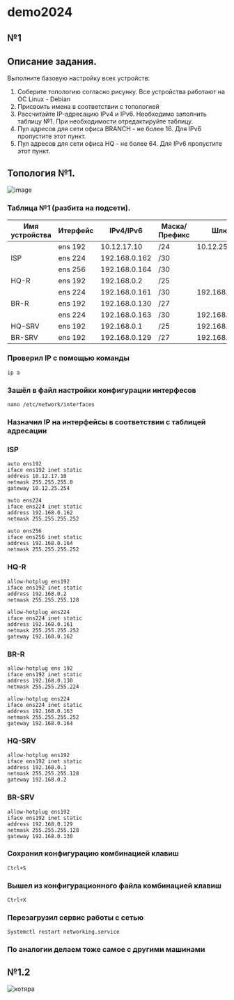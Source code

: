 # demo2024

## №1

## Описание задания.
Выполните базовую настройку всех устройств:

1) Соберите топологию согласно рисунку. Все устройства работают на OC Linux - Debian
2) Присвоить имена в соответствии с топологией
3) Рассчитайте IP-адресацию IPv4 и IPv6. Необходимо заполнить таблицу №1. При необходимости отредактируйте таблицу.
4) Пул адресов для сети офиса BRANCH - не более 16. Для IPv6 пропустите этот пункт.
5) Пул адресов для сети офиса HQ - не более 64. Для IPv6 пропустите этот пункт.
  
## Топология №1.

![image](https://github.com/ignatevsanechka/demo2024/assets/149755492/f2e3ea82-d5ef-40a7-9fc4-aa9a5abb8841)

### Таблица №1 (разбита на подсети).

| Имя устройства | Итерфейс |  IPv4/IPv6   | Маска/Префикс |       Шлюз       |
| -------------- | -------- | ------------ | ------------- |    ----------    |
|                | ens 192  | 10.12.17.10  | /24           | 10.12.25.254     |
| ISP            | ens 224  | 192.168.0.162| /30           |                  |
|                | ens 256  | 192.168.0.164| /30           |                  |
| HQ-R           | ens 192  | 192.168.0.2  | /25           |                  |
|                | ens 224  | 192.168.0.161| /30           | 192.168.0.162    |
| BR-R           | ens 192  | 192.168.0.130| /27           |                  |
|                | ens 224  | 192.168.0.163| /30           | 192.168.0.164    |
| HQ-SRV         | ens 192  | 192.168.0.1  | /25           | 192.168.0.2      |
| BR-SRV         | ens 192  | 192.168.0.129| /27           | 192.168.0.130    |
### Проверил IP с помощью команды 
```
ip a
```
### Зашёл в файл настройки конфигурации интерфесов
```
nano /etc/network/interfaces
```
### Назначил IP на интерфейсы в соответствии с таблицей адресации
### ISP
```
auto ens192
iface ens192 inet static
address 10.12.17.10
netmask 255.255.255.0
gateway 10.12.25.254

auto ens224
iface ens224 inet static
address 192.168.0.162
netmask 255.255.255.252

auto ens256 
iface ens256 inet static
address 192.168.0.164
netmask 255.255.255.252
```
### HQ-R
```
allow-hotplug ens192
iface ens192 inet static
address 192.168.0.2
netmask 255.255.255.128

allow-hotplug ens224
iface ens224 inet static
address 192.168.0.161
netmask 255.255.255.252
gateway 192.168.0.162
```
### BR-R
```
allow-hotplug ens 192
iface ens192 inet static
address 192.168.0.130
netmask 255.255.255.224

allow-hotplug ens224
iface ens224 inet static
address 192.168.0.163
netmask 255.255.255.252
gateway 192.168.0.164
```
### HQ-SRV
```
allow-hotplug ens192
iface ens192 inet static
address 192.168.0.1
netmask 255.255.255.128
gateway 192.168.0.2
```
### BR-SRV
```
allow-hotplug ens192
iface ens192 inet static
address 192.168.0.129
netmask 255.255.255.128
gateway 192.168.0.130
```
### Сохранил конфигурацию комбинацией клавиш
```
Ctrl+S
```
### Вышел из конфигурационного файла комбинацией клавиш
```
Ctrl+X
```
### Перезагрузил сервис работы с сетью
```
Systemctl restart networking.service
```
### По аналогии делаем тоже самое с другими машинами
## №1.2

![котяра](https://i0.wp.com/dianaurban.com/wp-content/uploads/2017/07/01-cat-stretching-feet.gif?resize=500%2C399&ssl=1)
